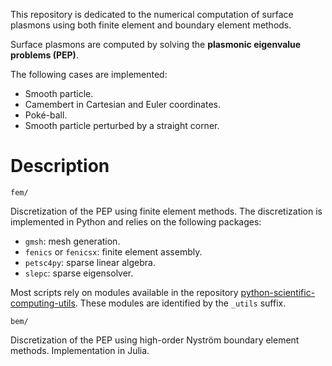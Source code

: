 This repository is dedicated to the numerical computation of surface plasmons using both finite element and boundary element methods.

Surface plasmons are computed by solving the **plasmonic eigenvalue problems (PEP)**.

The following cases are implemented:
- Smooth particle.
- Camembert in Cartesian and Euler coordinates.
- Poké-ball.
- Smooth particle perturbed by a straight corner. 


# Description

	fem/

Discretization of the PEP using finite element methods. The discretization is implemented in Python and relies on the following packages:
- `gmsh`: mesh generation.
- `fenics` or `fenicsx`: finite element assembly.
- `petsc4py`: sparse linear algebra.
- `slepc`: sparse eigensolver.

Most scripts rely on modules available in the repository [python-scientific-computing-utils](TODO). These modules are identified by the `_utils` suffix.


	bem/

Discretization of the PEP using high-order Nyström boundary element methods. Implementation in Julia.